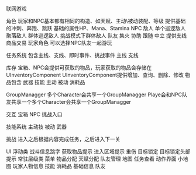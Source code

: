 联网游戏

角色
    玩家和NPC基本都有相同的构造、如天赋、主动\被动装配、等级
    提供基础的冲刺、奔跑、跳跃
    基础的属性HP、Mana、Stamina
    NPC 
        敌人
            单个巡逻敌人
            聚落敌人
            群体巡逻敌人
            挑战模式下群体敌人
        队友
            集火
            协助
            跟随
        中立
            提供支线
            商品交易
    玩家角色
        可以选择NPC队友一起游玩

任务系统
    包含主线、支线、即时事件、挑战事件
    主线
    支线

库存
    宝箱、NPC会提供可获取的物品，玩家获取的物品会存储在UInventoryComponent
    UInventoryComponent提供增加、查询、删除、修改
    物品包含
        武器
        技能
            主动
            被动
        消耗品
    
GroupManagger
    多个Character会共享一个GroupManagger
    Playe会和NPC队友共享一个多个Character会共享一个GroupManagger

交互
    宝箱
    NPC
    挑战入口

技能系统
    主动技
    被动
    武器

挑战
    进入之后根据内容完成任务，之后进入下一关

UI
    浮动类
        战斗信息跳字
        获取物品提示
        进入区域提示
        重伤
        目标锁定
        目标锁定头部提示
    常驻层级类
        菜单
            物品分配
            天赋分配
            队友管理
            地图
            任务查看
        动作界面
            小地图
            玩家人物信息
                技能
                消耗品
                基础信息
                队友